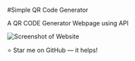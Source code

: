 #Simple QR Code Generator</a>
<p align="justify">A QR CODE Generator Webpage using API</p>



 
![Screenshot of Website](http)

:star: Star me on GitHub — it helps!

